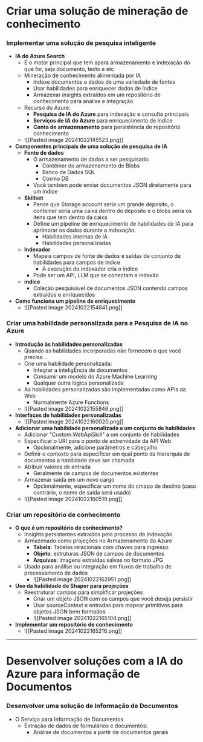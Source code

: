 # Criar uma solução de mineração de conhecimento
### Implementar uma solução de pesquisa inteligente
- **IA do Azure Search**
	- É o motor principal que tem apara armazenamento e indexação do que for, seja documento, texto e etc
	- Mineração de conhecimento alimentada por IA
		- Indexe documentos e dados de uma variedade de fontes
		- Usar habilidades para enriquecer dados de índice
		- Armazenar insights extraídos em um repositório de conhecimento para análise e integração
	- Recurso do Azure:
		- **Pesquisa de IA do Azure** para indexação e consulta principais
		- **Serviços de IA do Azure** para enriquecimento de índice
		- **Conta de armazenamento** para persistência de repositório conhecimento
	- ![[Pasted image 20241022145523.png]]
- **Componentes principais de uma solução de pesquisa de IA**
	- **Fonte de dados**
		- O armazenamento de dados a ser pesquisado:
			- Contêiner do armazenamento de Blobs
			- Banco de Dados SQL
			- Cosmo DB
		- Você também pode enviar documentos JSON diretamente para um índice
	- **Skillset**
		- Pense que Storage account seria um grande deposito, o conteiner seria uma caixa dentro do deposito e o blobs seria os itens que tem dentro da caixa
		- Define um pipeline de enriquecimento de habilidades de IA para aprimorar os dados durante a indexação:
			- Habilidades internas de IA
			- Habilidades personalizadas
	- **Indexador**
		- Mapeia campos de fonte de dados e saídas de conjunto de habilidades para campos de índice
			- A execução do indexador cria o índice
		- Pode ser um API, LLM que se conectam e indexão
	- **índice**
		- Coleção pesquisável de documentos JSON contendo campos extraídos e enriquecidos
- **Como funciona um pipeline de enriquecimento**
	- ![[Pasted image 20241022154841.png]]
### Criar uma habilidade personalizada para a Pesquisa de IA no Azure
- **Introdução às habilidades personalizadas**
	- Quando as habilidades incorporadas não fornecem o que você precisa...
	- Crie uma habilidade personalizada:
		- Integrar a inteligÊncia de documentos
		- Consumir um modelo do Azure Machine Learning
		- Qualquer outra lógica personalizada
	- As habilidades personalizadas são implementadas como APIs da Web
		- Normalmente Azure Functions
	- ![[Pasted image 20241022155846.png]]
- **Interfaces de habilidades personalizadas**
	- ![[Pasted image 20241022160020.png]]
- **Adicionar uma habilidade personalizada a um conjunto de habilidades**
	- Adicionar "Custom.WebApiSkill" a um conjunto de habilidades
	- Especificar o URI para o ponto de extremidade da API Web
		- Opcionalmente, adicione parâmetros e cabeçalho
	- Definir o contexto para especificar em qual ponto da hierarquia de documentos a habilidade deve ser chamada
	- Atribuir valores de entrada
		- Geralmente de campos de documentos existentes
	- Armazenar saída em um novo cargo
		- Opcionalmente, especificar um nome do cmapo de destino (caso contrário, o nome de saída será usado)
	- ![[Pasted image 20241022160519.png]]
### Criar um repositório de conhecimento
- **O que é um repositório de conhecimento?**
	- Insights persistentes extraídos pelo processo de indexação
	- Armazenado como projeções no Armazenamento do Azure
		- **Tabela**: Tabelas relacionais com chaves para ingresso
		- **Objeto**: estruturas JSON de campos de documentos
		- **Arquivos**: imagens extraídas salvas no formato JPG
	- Usado para análise ou integração em fluxos de trabalho de processamento de dados
		- ![[Pasted image 20241022162951.png]]
- **Uso da habilidade do Shaper para projeções**
	- Reestruturar campos para simplificar projeções
		- Criar um objeto JSON com os campos que você deseja persistir
		- Usar sourceContext e entradas para mapear primitivos para objetos JSON bem formados
		- ![[Pasted image 20241022165104.png]]
- **Implementar um repositório de conhecimento**
	- ![[Pasted image 20241022165216.png]]
----------
# Desenvolver soluções com a IA do Azure para informação de Documentos
### Desenvolver uma solução de Informação de Documentos
- O Serviço para Informação de Documentos
	- Extração de dados de formulários e documentos:
		- Análise de documentos a partir de documentos gerais